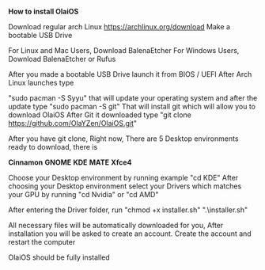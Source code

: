 **How to install OlaiOS**

Download regular arch Linux
https://archlinux.org/download
Make a bootable USB Drive

For Linux and Mac Users, Download BalenaEtcher
For Windows Users, Download BalenaEtcher or Rufus

After you made a bootable USB Drive launch it from BIOS / UEFI
After Arch Linux launches type

"sudo pacman -S Syyu" that will update your operating system and after the update type
"sudo pacman -S git" That will install git which will allow you to download OlaiOS
After Git it downloaded type
"git clone https://github.com/OlaYZen/OlaiOS.git"

After you have git clone,
Right now, There are 5 Desktop environments ready to download, there is

**Cinnamon**
**GNOME**
**KDE**
**MATE**
**Xfce4**

Choose your Desktop environment by running example
"cd KDE"
After choosing your Desktop environment select your Drivers which matches your GPU by running
"cd Nvidia" or "cd AMD"


After entering the Driver folder, run
"chmod +x installer.sh"
".\installer.sh"

All necessary files will be automatically downloaded for you,
After installation you will be asked to create an account. Create the account and restart the computer

OlaiOS should be fully installed
